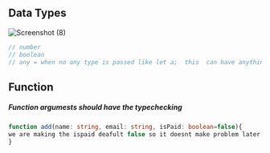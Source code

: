 ## Data Types
![Screenshot (8)](https://github.com/Yubraj977/personal-notes/assets/112848654/dc6cac9a-426e-42dd-9feb-80a4a33ccaea)
```ts
// number
// boolean
// any = when no any type is passed like let a;  this  can have anything
```

## Function
##### Function argumests should have the typechecking
```typescript
function add(name: string, email: string, isPaid: boolean=false){
we are making the ispaid deafult false so it doesnt make problem later in the file
}
```
